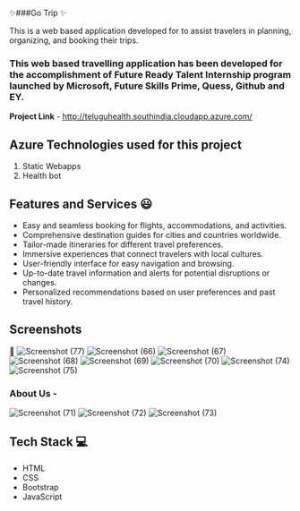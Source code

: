 ✨###Go Trip ✨

This is a web based application developed for to assist travelers in planning, organizing, and booking their trips. 

### This web based travelling application has been developed for the accomplishment of Future Ready Talent Internship program launched by Microsoft, Future Skills Prime, Quess, Github and EY.


**Project Link** - http://teluguhealth.southindia.cloudapp.azure.com/

## Azure Technologies used for this project
   1. Static Webapps
   2. Health bot

## Features and Services 😃

- Easy and seamless booking for flights, accommodations, and activities.
- Comprehensive destination guides for cities and countries worldwide.
- Tailor-made itineraries for different travel preferences.
- Immersive experiences that connect travelers with local cultures.
- User-friendly interface for easy navigation and browsing.
- Up-to-date travel information and alerts for potential disruptions or changes.
- Personalized recommendations based on user preferences and past travel history.

## Screenshots

 📸 ![Screenshot (77)](https://github.com/vyshnavidevi11/frtproject/assets/107797408/e539023d-6aff-4ced-b958-8f289f972c25)
     ![Screenshot (66)](https://github.com/vyshnavidevi11/frtproject/assets/107797408/c7cb62f1-6306-41d8-a0e6-2efa04cc996d)
     ![Screenshot (67)](https://github.com/vyshnavidevi11/frtproject/assets/107797408/1d824600-7f90-4c4e-9c98-75b78959c790)
     ![Screenshot (68)](https://github.com/vyshnavidevi11/frtproject/assets/107797408/5a0d6ac4-f5df-4651-a66f-004aedcb2e2d)
     ![Screenshot (69)](https://github.com/vyshnavidevi11/frtproject/assets/107797408/af417ccd-6764-4aca-bb71-ddc8741dded4)
     ![Screenshot (70)](https://github.com/vyshnavidevi11/frtproject/assets/107797408/7bb7954d-dc8b-49a0-a717-bc51c2319136)
     ![Screenshot (74)](https://github.com/vyshnavidevi11/frtproject/assets/107797408/0e292f54-4ce9-4086-a4c2-3e4f68ea390d)
     ![Screenshot (75)](https://github.com/vyshnavidevi11/frtproject/assets/107797408/b67bffcb-30be-416d-8e92-20cf83b94b24)

### About Us -

![Screenshot (71)](https://github.com/vyshnavidevi11/frtproject/assets/107797408/2f67168f-2caa-4414-a317-ba522aab13d4)
![Screenshot (72)](https://github.com/vyshnavidevi11/frtproject/assets/107797408/3104183d-de58-4d5a-a692-03494541dc7b)
![Screenshot (73)](https://github.com/vyshnavidevi11/frtproject/assets/107797408/5f51ab78-5942-4a70-814d-d2746a6f9f1f)

## Tech Stack 💻
- HTML
- CSS
- Bootstrap
- JavaScript
